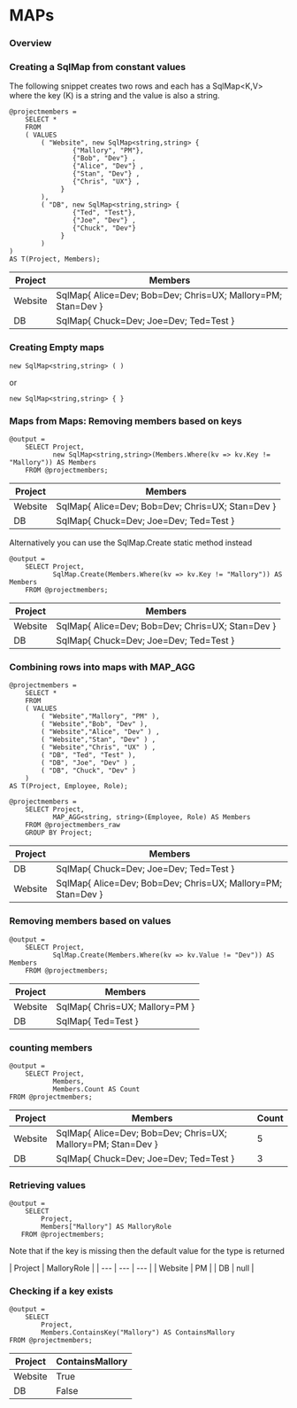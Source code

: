 # MAPs

### Overview



### Creating a SqlMap from constant values

The following snippet creates two rows and each has a SqlMap<K,V> where the key (K) is a string and the value is also a string.

```
@projectmembers = 
    SELECT *
    FROM
    ( VALUES
        ( "Website", new SqlMap<string,string> { 
                {"Mallory", "PM"}, 
                {"Bob", "Dev"} ,
                {"Alice", "Dev"} ,
                {"Stan", "Dev"} ,
                {"Chris", "UX"} ,
             } 
        ),
        ( "DB", new SqlMap<string,string> { 
                {"Ted", "Test"}, 
                {"Joe", "Dev"} ,
                {"Chuck", "Dev"} 
             } 
        )
)
AS T(Project, Members);
```

| Project | Members |
| --- | --- |
| Website | SqlMap{ Alice=Dev; Bob=Dev; Chris=UX; Mallory=PM; Stan=Dev } |
| DB | SqlMap{ Chuck=Dev; Joe=Dev; Ted=Test } |




### Creating Empty maps

```
new SqlMap<string,string> ( )
```
or

```
new SqlMap<string,string> { }
```


### Maps from Maps: Removing members based on keys

```
@output =
    SELECT Project,
           new SqlMap<string,string>(Members.Where(kv => kv.Key != "Mallory")) AS Members
    FROM @projectmembers;
```

| Project | Members |
| --- | --- |
| Website | SqlMap{ Alice=Dev; Bob=Dev; Chris=UX; Stan=Dev } |
| DB | SqlMap{ Chuck=Dev; Joe=Dev; Ted=Test } |

Alternatively you can use the SqlMap.Create static method instead

```
@output =
    SELECT Project,
           SqlMap.Create(Members.Where(kv => kv.Key != "Mallory")) AS Members
    FROM @projectmembers;
```

| Project | Members |
| --- | --- |
| Website | SqlMap{ Alice=Dev; Bob=Dev; Chris=UX; Stan=Dev } |
| DB | SqlMap{ Chuck=Dev; Joe=Dev; Ted=Test } |


### Combining rows into maps with MAP_AGG

```
@projectmembers = 
    SELECT *
    FROM
    ( VALUES
        ( "Website","Mallory", "PM" ), 
        ( "Website","Bob", "Dev" ),
        ( "Website","Alice", "Dev" ) ,
        ( "Website","Stan", "Dev" ) ,
        ( "Website","Chris", "UX" ) ,
        ( "DB", "Ted", "Test" ), 
        ( "DB", "Joe", "Dev" ) ,
        ( "DB", "Chuck", "Dev" ) 
    )
AS T(Project, Employee, Role);

@projectmembers =
    SELECT Project,
           MAP_AGG<string, string>(Employee, Role) AS Members
    FROM @projectmembers_raw
    GROUP BY Project;    
```
| Project | Members |
| --- | --- |
| DB | SqlMap{ Chuck=Dev; Joe=Dev; Ted=Test } |
| Website | SqlMap{ Alice=Dev; Bob=Dev; Chris=UX; Mallory=PM; Stan=Dev } |


### Removing members based on values

```
@output =
    SELECT Project,
           SqlMap.Create(Members.Where(kv => kv.Value != "Dev")) AS Members
    FROM @projectmembers;
```

| Project | Members |
| --- | --- |
| Website | SqlMap{ Chris=UX; Mallory=PM } |
| DB | SqlMap{ Ted=Test } |

### counting members

```
@output =
    SELECT Project,
           Members,
           Members.Count AS Count
FROM @projectmembers;
```

| Project | Members | Count |
| --- | --- | --- |
| Website | SqlMap{ Alice=Dev; Bob=Dev; Chris=UX; Mallory=PM; Stan=Dev } | 5 |
| DB | SqlMap{ Chuck=Dev; Joe=Dev; Ted=Test } | 3 |

### Retrieving values
```
@output =
    SELECT 
        Project,
        Members["Mallory"] AS MalloryRole
   FROM @projectmembers;
```

Note that if the key is missing then the default value for the type is returned

| Project | MalloryRole  |
| --- | --- | --- |
| Website | PM |
| DB | null |

### Checking if a key exists

```
@output =
    SELECT 
        Project,
        Members.ContainsKey("Mallory") AS ContainsMallory
FROM @projectmembers;
``` 

| Project | ContainsMallory |
| --- | --- |
| Website | True |
| DB | False |


